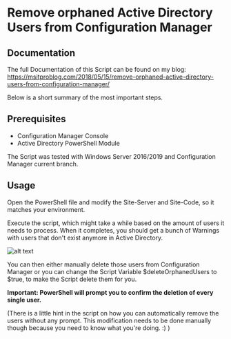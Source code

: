 # Remove orphaned Active Directory Users from Configuration Manager
## Documentation
The full Documentation of this Script can be found on my blog: https://msitproblog.com/2018/05/15/remove-orphaned-active-directory-users-from-configuration-manager/

Below is a short summary of the most important steps.

## Prerequisites
* Configuration Manager Console
* Active Directory PowerShell Module

The Script was tested with Windows Server 2016/2019 and Configuration Manager current branch.

## Usage
Open the PowerShell file and modify the Site-Server and Site-Code, so it matches your environment.

Execute the script, which might take a while based on the amount of users it needs to process. When it completes, you should get a bunch of Warnings with users that don't exist anymore in Active Directory.

![alt text](https://msitproblog.com/wp-content/uploads/2018/05/ConfigMgr_DeletedADUsers_featureImage-1.png)

You can then either manually delete those users from Configuration Manager or you can change the Script Variable $deleteOrphanedUsers to $true, to make the Script delete them for you.

**Important: PowerShell will prompt you to confirm the deletion of every single user.**

(There is a little hint in the script on how you can automatically remove the users without any prompt. This modification needs to be done manually though because you need to know what you're doing. :) )
